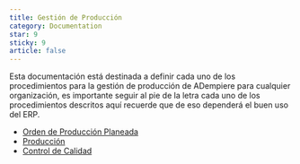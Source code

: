```yaml
---
title: Gestión de Producción
category: Documentation
star: 9
sticky: 9
article: false
---
```


Esta documentación está destinada a definir cada uno de los procedimientos para la gestión de producción de ADempiere para cualquier organización, es importante seguir al pie de la letra cada uno de los procedimientos descritos aquí recuerde que de eso dependerá el buen uso del ERP.

- [Orden de Producción Planeada](silver-production)
- [Producción](production)
- [Control de Calidad](quality-control)
